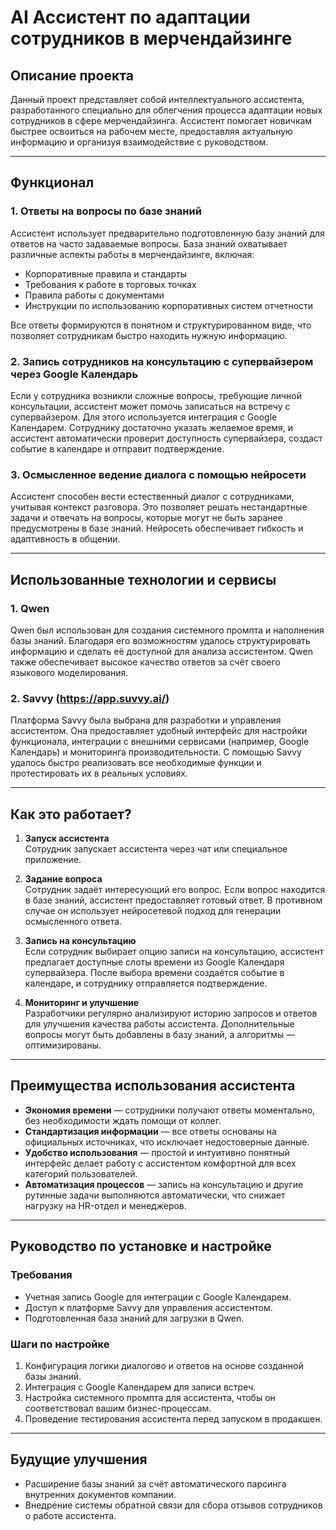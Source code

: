 # AI Ассистент по адаптации сотрудников в мерчендайзинге

## Описание проекта

Данный проект представляет собой интеллектуального ассистента, разработанного специально для облегчения процесса адаптации новых сотрудников в сфере мерчендайзинга. Ассистент помогает новичкам быстрее освоиться на рабочем месте, предоставляя актуальную информацию и организуя взаимодействие с руководством.

---

## Функционал

### 1. Ответы на вопросы по базе знаний
Ассистент использует предварительно подготовленную базу знаний для ответов на часто задаваемые вопросы. База знаний охватывает различные аспекты работы в мерчендайзинге, включая:
- Корпоративные правила и стандарты
- Требования к работе в торговых точках
- Правила работы с документами
- Инструкции по использованию корпоративных систем отчетности

Все ответы формируются в понятном и структурированном виде, что позволяет сотрудникам быстро находить нужную информацию.

### 2. Запись сотрудников на консультацию с супервайзером через Google Календарь
Если у сотрудника возникли сложные вопросы, требующие личной консультации, ассистент может помочь записаться на встречу с супервайзером. Для этого используется интеграция с Google Календарем. Сотруднику достаточно указать желаемое время, и ассистент автоматически проверит доступность супервайзера, создаст событие в календаре и отправит подтверждение.

### 3. Осмысленное ведение диалога с помощью нейросети
Ассистент способен вести естественный диалог с сотрудниками, учитывая контекст разговора. Это позволяет решать нестандартные задачи и отвечать на вопросы, которые могут не быть заранее предусмотрены в базе знаний. Нейросеть обеспечивает гибкость и адаптивность в общении.

---

## Использованные технологии и сервисы

### 1. **Qwen**
Qwen был использован для создания системного промпта и наполнения базы знаний. Благодаря его возможностям удалось структурировать информацию и сделать её доступной для анализа ассистентом. Qwen также обеспечивает высокое качество ответов за счёт своего языкового моделирования.

### 2. **Savvy (https://app.suvvy.ai/)**
Платформа Savvy была выбрана для разработки и управления ассистентом. Она предоставляет удобный интерфейс для настройки функционала, интеграции с внешними сервисами (например, Google Календарь) и мониторинга производительности. С помощью Savvy удалось быстро реализовать все необходимые функции и протестировать их в реальных условиях.

---

## Как это работает?

1. **Запуск ассистента**  
   Сотрудник запускает ассистента через чат или специальное приложение.

2. **Задание вопроса**  
   Сотрудник задаёт интересующий его вопрос. Если вопрос находится в базе знаний, ассистент предоставляет готовый ответ. В противном случае он использует нейросетевой подход для генерации осмысленного ответа.

3. **Запись на консультацию**  
   Если сотрудник выбирает опцию записи на консультацию, ассистент предлагает доступные слоты времени из Google Календаря супервайзера. После выбора времени создаётся событие в календаре, и сотруднику отправляется подтверждение.

4. **Мониторинг и улучшение**  
   Разработчики регулярно анализируют историю запросов и ответов для улучшения качества работы ассистента. Дополнительные вопросы могут быть добавлены в базу знаний, а алгоритмы — оптимизированы.

---

## Преимущества использования ассистента

- **Экономия времени** — сотрудники получают ответы моментально, без необходимости ждать помощи от коллег.
- **Стандартизация информации** — все ответы основаны на официальных источниках, что исключает недостоверные данные.
- **Удобство использования** — простой и интуитивно понятный интерфейс делает работу с ассистентом комфортной для всех категорий пользователей.
- **Автоматизация процессов** — запись на консультацию и другие рутинные задачи выполняются автоматически, что снижает нагрузку на HR-отдел и менеджеров.

---

## Руководство по установке и настройке

### Требования
- Учетная запись Google для интеграции с Google Календарем.
- Доступ к платформе Savvy для управления ассистентом.
- Подготовленная база знаний для загрузки в Qwen.

### Шаги по настройке
1. Конфигурация логики диалогово и ответов на основе созданной базы знаний.
2. Интеграция с Google Календарем для записи встреч.
3. Настройка системного промпта для ассистента, чтобы он соответствовал вашим бизнес-процессам.
5. Проведение тестирования ассистента перед запуском в продакшен.

---

## Будущие улучшения

- Расширение базы знаний за счёт автоматического парсинга внутренних документов компании.
- Внедрение системы обратной связи для сбора отзывов сотрудников о работе ассистента.

